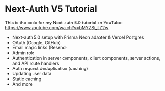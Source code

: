 # Next-Auth V5 Tutorial

This is the code for my Next-auth 5.0 tutorial on YouTube: https://www.youtube.com/watch?v=bMYZSi_LZ2w

- Next-auth 5.0 setup with Prisma Neon adapter & Vercel Postgres
- OAuth (Google, GitHub)
- Email magic links (Resend)
- Admin role
- Authentication in server components, client components, server actions, and API route handlers
- Auth request deduplication (caching)
- Updating user data
- Static caching
- And more


